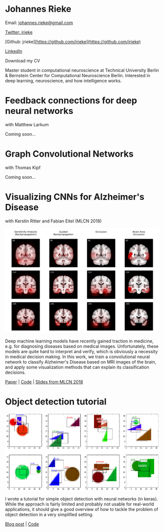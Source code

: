 # Johannes Rieke

Email: johannes.rieke@gmail.com

[Twitter: jrieke]([https://twitter.com/jrieke](https://twitter.com/jrieke))

[Github: jrieke][https://github.com/jrieke](https://github.com/jrieke)

[LinkedIn]([https://www.linkedin.com/in/johannesrieke/](https://www.linkedin.com/in/johannesrieke/))

Download my CV

Master student in computational neuroscience at Technical University Berlin & Bernstein Center for Computational Neuroscience Berlin. Interested in deep learning, neuroscience, and how intelligence works. 

# Feedback connections for deep neural networks

with Matthew Larkum

Coming soon...

# Graph Convolutional Networks

with Thomas Kipf

Coming soon...

# Visualizing CNNs for Alzheimer's Disease

with Kerstin Ritter and Fabian Eitel (MLCN 2018)

![](Untitled-3f73dc03-9da7-4eb9-9d9d-d477841acc87.png)

Deep machine learning models have recently gained traction in medicine, e.g. for diagnosing diseases based on medical images. Unfortunately, these models are quite hard to interpret and verify, which is obviously a necessity in medical decision making. In this work, we train a convolutional neural network to classify Alzheimer's Disease based on MRI images of the brain, and apply some visualization methods that can explain its classification decisions. 

[Paper]([https://arxiv.org/abs/1808.02874](https://arxiv.org/abs/1808.02874)) | [Code]([https://github.com/jrieke/cnn-interpretability](https://github.com/jrieke/cnn-interpretability)) | [Slides from MLCN 2018]([https://drive.google.com/file/d/1EKHvlWq4_-NC7HQPAbZc_ZaeNZMTQwgh/view](https://drive.google.com/file/d/1EKHvlWq4_-NC7HQPAbZc_ZaeNZMTQwgh/view))

# Object detection tutorial

![](Untitled-c66372a2-9132-44f0-a3f6-3d743475a38e.png)

I wrote a tutorial for simple object detection with neural networks (in keras). While the approach is fairly limited and probably not usable for real-world applications, it should give a good overview of how to tackle the problem of object detection in a very simplified setting.  

[Blog post]([https://towardsdatascience.com/object-detection-with-neural-networks-a4e2c46b4491](https://towardsdatascience.com/object-detection-with-neural-networks-a4e2c46b4491)) | [Code]([https://github.com/jrieke/shape-detection](https://github.com/jrieke/shape-detection))